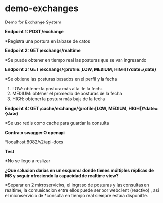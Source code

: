 # demo-exchanges
Demo for Exchange System

**Endpoint 1: POST /exchange** 

*Registra una postura en la base de datos

**Endpoint 2: GET /exchange/realtime**

*Se puede obtener en tiempo real las posturas que se van ingresando

**Endpoint 3: GET /exchange/{profile:[LOW, MEDIUM, HIGH]}?date={date}**

*Se obtiene las posturas basados en el perfil y la fecha

1. LOW:  obtener la postura más alta de la fecha
2. MEDIUM: obtener el promedio de posturas de la fecha
3. HIGH: obtener la postura más baja de la fecha

**Endpoint 4: GET /cache/exchange/{profile:[LOW, MEDIUM, HIGH]}?date={date}**

*Se uso redis como cache para guardar la consulta

**Contrato swagger O openapi**

*localhost:8082/v2/api-docs

**Test**

*No se llego a realizar

**¿Que solucion darias en un esquema donde tienes múltiples réplicas de MS y seguir ofreciendo la capacidad de realtime view?**

*Separar en 2 microservicios, el ingreso de posturas y las consultas en realtime, la comunicacion entre ellos puede ser por webclient (reactivo) , asi el microservicio de *consulta en tiempo real siempre estara disponible.


